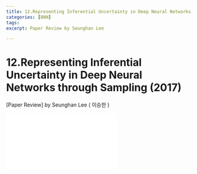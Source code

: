 ```yaml
---
title: 12.Representing Inferential Uncertainty in Deep Neural Networks through Sampling (2017)
categories: [BNN]
tags: 
excerpt: Paper Review by Seunghan Lee

---
```


12.Representing Inferential Uncertainty in Deep Neural Networks through Sampling (2017)
=======================================================================================

[Paper Review] by Seunghan Lee ( 이승한 )

<embed src="/assets/pdf/BNN/review/[review]12.Representing Inferential Uncertainty in Deep Neural Networks through Sampling (2017).pdf#toolbar=0&navpanes=0&scrollbar=0" type="application/pdf" />